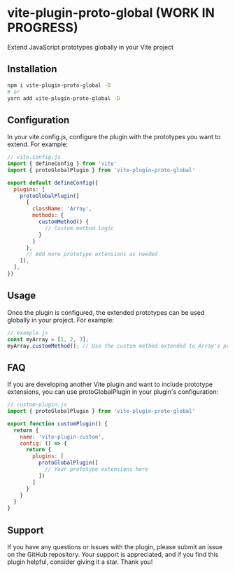 # vite-plugin-proto-global (WORK IN PROGRESS)

Extend JavaScript prototypes globally in your Vite project

## Installation

```bash
npm i vite-plugin-proto-global -D
# or
yarn add vite-plugin-proto-global -D
```
## Configuration
In your vite.config.js, configure the plugin with the prototypes you want to extend. For example:

```js
// vite.config.js
import { defineConfig } from 'vite'
import { protoGlobalPlugin } from 'vite-plugin-proto-global'

export default defineConfig({
  plugins: [
    protoGlobalPlugin([
      {
        className: 'Array',
        methods: {
          customMethod() {
            // Custom method logic
          }
        }
      },
      // Add more prototype extensions as needed
    ]),
  ],
})
```
## Usage
Once the plugin is configured, the extended prototypes can be used globally in your project. For example:

```js
// example.js
const myArray = [1, 2, 3];
myArray.customMethod(); // Use the custom method extended to Array's prototype
```
## FAQ
If you are developing another Vite plugin and want to include prototype extensions, you can use protoGlobalPlugin in your plugin's configuration:

```js
// custom-plugin.js
import { protoGlobalPlugin } from 'vite-plugin-proto-global'

export function customPlugin() {
  return {
    name: 'vite-plugin-custom',
    config: () => {
      return {
        plugins: [
          protoGlobalPlugin([
            // Your prototype extensions here
          ])
        ]
      }
    }
  }
}
```

## Support
If you have any questions or issues with the plugin, please submit an issue on the GitHub repository. Your support is appreciated, and if you find this plugin helpful, consider giving it a star. Thank you!
